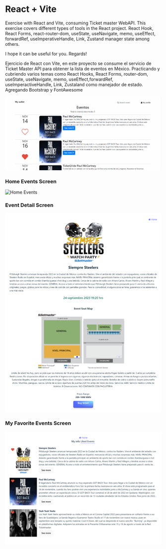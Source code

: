 # React + Vite
Exercise with React and Vite, consuming Ticket master WebAPI. This exercise covers different types of tools in the React project. React Hook, React Forms, react-router-dom, useState, useNavigate, memo, useEffect, forwardRef, useImperativeHandle, Link, Zustand manager state among others.

I hope it can be useful for you.
Regards!

Ejercicio de React con Vite, en este proyecto se consume el servicio de Ticket Master API para obtener la lista de eventos en México. 
Practicando y cubriendo varios temas como React Hooks, React Forms, router-dom, useState, useNavigate, memo, useEffect,forwardRef, useImperactiveHandle, Link, Zustaland como manejador de estado.
Agregando Bootstrap y FontAwesome

<img src="https://raw.githubusercontent.com/theneocosmic/ticketmaster-events/master/src/assets/TicketMasterGif.gif" alt="Gif proyecto">

<h3>Home Events Screen</h3>
<img src="https://raw.githubusercontent.com/theneocosmic/ticketmaster-events/master/src/assets/HomeEvents.png" alt="Home Events">

<h3>Event Detail Screen</h3>
<img src="https://raw.githubusercontent.com/theneocosmic/ticketmaster-events/master/src/assets/EventDetail.png" alt="Event Detail">

<h3>My Favorite Events Screen</h3>
<img src="https://raw.githubusercontent.com/theneocosmic/ticketmaster-events/master/src/assets/MyFavoriteEvents.png" alt="My Favorite Events">
